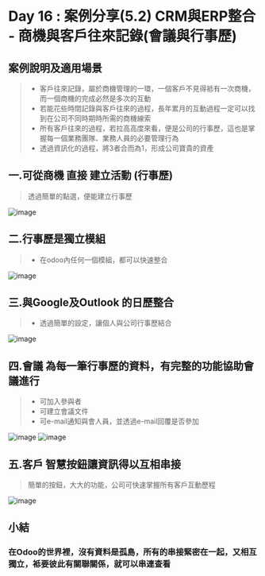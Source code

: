 # Day 16 : 案例分享(5.2) CRM與ERP整合 - 商機與客戶往來記錄(會議與行事歷)

## 案例說明及適用場景
>- 客戶往來記錄，屬於商機管理的一環，一個客戶不見得袛有一次商機，而一個商機的完成必然是多次的互動
>- 若能花些時間記錄與客戶往來的過程，長年累月的互動過程一定可以找到在公司不同時期時所需的商機線索
>- 所有客戶往來的過程，若拉高高度來看，便是公司的行事歷，這也是掌握每一個業務團隊、業務人員的必要管理行為
>- 透過資訊化的過程，將3者合而為1，形成公司寶貴的資產

## 一.可從商機 直接 建立活動 (行事歷)
>透過簡單的點選，便能建立行事歷

![image](https://user-images.githubusercontent.com/1887931/135547979-99b22520-a67c-4f20-85d4-2e18358c954f.png)
## 二.行事歷是獨立模組
>- 在odoo內任何一個模組，都可以快速整合

![image](https://user-images.githubusercontent.com/1887931/135548524-8872d624-550b-46f6-b165-1cf31e7d906d.png)
## 三.與Google及Outlook 的日歷整合 
>- 透過簡單的設定，讓個人與公司行事歷結合

![image](https://user-images.githubusercontent.com/1887931/135548439-e1354f20-6589-4a79-a487-36e41bf405f1.png)
## 四.會議 為每一筆行事歷的資料，有完整的功能協助會議進行
>- 可加入參與者
>- 可建立會議文件
>- 可e-mail通知與會人員，並透過e-mail回覆是否參加

![image](https://user-images.githubusercontent.com/1887931/135548760-498213d1-663d-44ec-9183-36083ba02a7b.png)
![image](https://user-images.githubusercontent.com/1887931/135549619-452c40d7-5487-4606-b4e0-03ce5ed2a978.png)
## 五.客戶 智慧按鈕讓資訊得以互相串接
>簡單的按鈕，大大的功能，公司可快速掌握所有客戶互動歷程

![image](https://user-images.githubusercontent.com/1887931/135549489-d8aac2c5-e469-425c-8b73-39ce685cff2f.png)
## 小結
### 在Odoo的世界裡，沒有資料是孤島，所有的串接緊密在一起，又相互獨立，袛要彼此有關聯關係，就可以串連查看